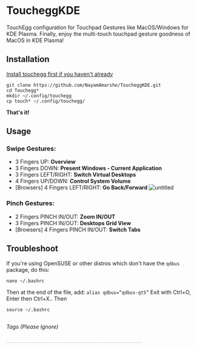 # ToucheggKDE

TouchEgg configuration for Touchpad Gestures like MacOS/Windows for KDE Plasma. Finally, enjoy the multi-touch touchpad gesture goodness of MacOS in KDE Plasma!

## Installation

[Install touchegg first if you haven't already](https://github.com/JoseExposito/touchegg)

```shell
git clone https://github.com/NayamAmarshe/ToucheggKDE.git
cd Touchegg*
mkdir ~/.config/touchegg
cp touch* ~/.config/touchegg/
```

**That's it!**

## Usage

### Swipe Gestures:

- 3 Fingers UP: **Overview**
- 3 Fingers DOWN: **Present Windows - Current Application**
- 3 Fingers LEFT/RIGHT: **Switch Virtual Desktops**
- 4 Fingers UP/DOWN: **Control System Volume**
- [Browsers] 4 Fingers LEFT/RIGHT: **Go Back/Forward**
  ![untitled](https://user-images.githubusercontent.com/25067102/121768884-4b070080-cb7e-11eb-8657-bbbd570e5c2b.gif)

### Pinch Gestures:

- 2 Fingers PINCH IN/OUT: **Zoom IN/OUT**
- 3 Fingers PINCH IN/OUT: **Desktops Grid View**
- [Browsers] 4 Fingers PINCH IN/OUT: **Switch Tabs**

## Troubleshoot

If you're using OpenSUSE or other distros which don't have the `qdbus` package,
do this:

```shell
nano ~/.bashrc
```

Then at the end of the file, add: `alias qdbus=”qdbus-qt5”`
Exit with Ctrl+O, Enter then Ctrl+X..
Then

```shell
source ~/.bashrc
```

##

###### Tags (Please Ignore)

<sub><sup><sub><sup><sub><sup><sub><sup><sub><sup><sub><sup><sub><sup><sub><sup>kde,gestures,macos,kde plasma,touchpad gestures,linux gestures,linux touchpad gestures,macos theme,linux gestures touchpad,touchpad gestures ubuntu,kde connect features,linux multitouch gestures,add multi touch trackpad gestures on linux,elementary os gestures,fusuma gestures,trackpad gestures,gestures elementary os,kde plasma customization,mouse gestures,kde connect ubuntu,linux touchpad gestures like mac,touchegg gestures,gestures on ubuntu,linux trackpad gestures,trackpad gestures linux, linux,linux gestures,linux touchpad gestures,gestures,touchpad gestures,linux multitouch gestures,linux gestures touchpad,linux distro,add multi touch trackpad gestures on linux,linux help,linux 2019,linux tutorial 2019,mac trackpad gestures,trackpad gestures,linux gesture mac,gesture su linux,linux gesture,linux trackpad gestures,trackpad gestures linux,macbook-like gestures linux,touchpad gestures linux,swipe gestures for linux,linux touchpad gestures like mac,touchpad gestures linux mint</sup></sub></sup></sub></sup></sub></sup></sub></sup></sub></sup></sub></sup></sub></sup></sub>

